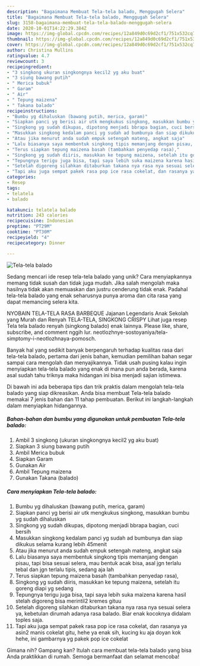 ```yaml
---
description: "Bagaimana Membuat Tela-tela balado, Menggugah Selera"
title: "Bagaimana Membuat Tela-tela balado, Menggugah Selera"
slug: 3158-bagaimana-membuat-tela-tela-balado-menggugah-selera
date: 2020-10-01T14:22:29.384Z
image: https://img-global.cpcdn.com/recipes/12a849d0c69d2cf1/751x532cq70/tela-tela-balado-foto-resep-utama.jpg
thumbnail: https://img-global.cpcdn.com/recipes/12a849d0c69d2cf1/751x532cq70/tela-tela-balado-foto-resep-utama.jpg
cover: https://img-global.cpcdn.com/recipes/12a849d0c69d2cf1/751x532cq70/tela-tela-balado-foto-resep-utama.jpg
author: Christina Mullins
ratingvalue: 4.7
reviewcount: 3
recipeingredient:
- "3 singkong ukuran singkongnya kecil2 yg aku buat"
- "3 siung bawang putih"
- " Merica bubuk"
- " Garam"
- " Air"
- " Tepung maizena"
- " Takana balado"
recipeinstructions:
- "Bumbu yg dihaluskan (bawang putih, merica, garam)"
- "Siapkan panci yg berisi air utk mengkukus singkong, masukkan bumbu yg sudah dihaluskan"
- "Singkong yg sudah dikupas, dipotong menjadi bbrapa bagian, cuci bersih"
- "Masukkan singkong kedalam panci yg sudah ad bumbunya dan siap dikukus selama kurang lebih 45menit"
- "Atau jika menurut anda sudah empuk setengah mateng, angkat saja"
- "Lalu biasanya saya membentuk singkong tipis memanjang dengan pisau, tapi bisa sesuai selera, mau bentuk acak bisa, asal jgn terlalu tebal dan jgn terlalu tipis, sedang aja lah"
- "Terus siapkan tepung maizena basah (tambahkan penyedap rasa),"
- "Singkong yg sudah diiris, masukkan ke tepung maizena, setelah itu goreng diapi yg sedang"
- "Tepungnya terigu juga bisa, tapi saya lebih suka maizena karena hasil stelah digoreng bisa merintil2 kremes gituu"
- "Setelah digoreng silahkan ditaburkan takana nya rasa nya sesuai selera ya, kebetulan dirumah adanya rasa balado. Biar enak kocoknya didalam toples saja."
- "Tapi aku juga sempat pakek rasa pop ice rasa cokelat, dan rasanya ya asin2 manis cokelat gitu, hehe ya enak sih, kucing ku aja doyan kok hehe, ini gambarnya yg pakek pop ice cokelat"
categories:
- Resep
tags:
- telatela
- balado

katakunci: telatela balado 
nutrition: 243 calories
recipecuisine: Indonesian
preptime: "PT29M"
cooktime: "PT30M"
recipeyield: "4"
recipecategory: Dinner

---
```



![Tela-tela balado](https://img-global.cpcdn.com/recipes/12a849d0c69d2cf1/751x532cq70/tela-tela-balado-foto-resep-utama.jpg)

Sedang mencari ide resep tela-tela balado yang unik? Cara menyiapkannya memang tidak susah dan tidak juga mudah. Jika salah mengolah maka hasilnya tidak akan memuaskan dan justru cenderung tidak enak. Padahal tela-tela balado yang enak seharusnya punya aroma dan cita rasa yang dapat memancing selera kita.

NYOBAIN TELA-TELA RASA BARBEQUE Jajanan Legendaris Anak Sekolah yang Murah dan Renyah TELA-TELA, SINGKONG CRISPY Lihat juga resep Tela tela balado renyah (singkong balado) enak lainnya. Please like, share, subscribe, and comment nggih lur. neotlozhnye-sostoyaniya/tela-simptomy-i-neotlozhnaya-pomosch.

Banyak hal yang sedikit banyak berpengaruh terhadap kualitas rasa dari tela-tela balado, pertama dari jenis bahan, kemudian pemilihan bahan segar sampai cara mengolah dan menyajikannya. Tidak usah pusing kalau ingin menyiapkan tela-tela balado yang enak di mana pun anda berada, karena asal sudah tahu triknya maka hidangan ini bisa menjadi sajian istimewa.


Di bawah ini ada beberapa tips dan trik praktis dalam mengolah tela-tela balado yang siap dikreasikan. Anda bisa membuat Tela-tela balado memakai 7 jenis bahan dan 11 tahap pembuatan. Berikut ini langkah-langkah dalam menyiapkan hidangannya.

<!--inarticleads1-->

##### Bahan-bahan dan bumbu yang digunakan untuk pembuatan Tela-tela balado:

1. Ambil 3 singkong (ukuran singkongnya kecil2 yg aku buat)
1. Siapkan 3 siung bawang putih
1. Ambil  Merica bubuk
1. Siapkan  Garam
1. Gunakan  Air
1. Ambil  Tepung maizena
1. Gunakan  Takana (balado)




<!--inarticleads2-->

##### Cara menyiapkan Tela-tela balado:

1. Bumbu yg dihaluskan (bawang putih, merica, garam)
1. Siapkan panci yg berisi air utk mengkukus singkong, masukkan bumbu yg sudah dihaluskan
1. Singkong yg sudah dikupas, dipotong menjadi bbrapa bagian, cuci bersih
1. Masukkan singkong kedalam panci yg sudah ad bumbunya dan siap dikukus selama kurang lebih 45menit
1. Atau jika menurut anda sudah empuk setengah mateng, angkat saja
1. Lalu biasanya saya membentuk singkong tipis memanjang dengan pisau, tapi bisa sesuai selera, mau bentuk acak bisa, asal jgn terlalu tebal dan jgn terlalu tipis, sedang aja lah
1. Terus siapkan tepung maizena basah (tambahkan penyedap rasa),
1. Singkong yg sudah diiris, masukkan ke tepung maizena, setelah itu goreng diapi yg sedang
1. Tepungnya terigu juga bisa, tapi saya lebih suka maizena karena hasil stelah digoreng bisa merintil2 kremes gituu
1. Setelah digoreng silahkan ditaburkan takana nya rasa nya sesuai selera ya, kebetulan dirumah adanya rasa balado. Biar enak kocoknya didalam toples saja.
1. Tapi aku juga sempat pakek rasa pop ice rasa cokelat, dan rasanya ya asin2 manis cokelat gitu, hehe ya enak sih, kucing ku aja doyan kok hehe, ini gambarnya yg pakek pop ice cokelat




Gimana nih? Gampang kan? Itulah cara membuat tela-tela balado yang bisa Anda praktikkan di rumah. Semoga bermanfaat dan selamat mencoba!
